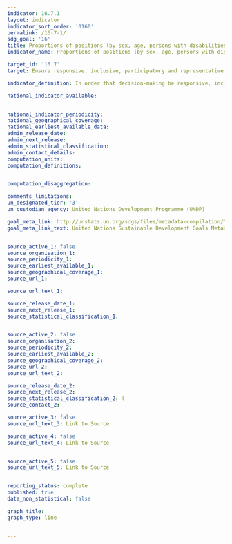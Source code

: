 ```yaml
---
indicator: 16.7.1
layout: indicator
indicator_sort_order: '0160'
permalink: /16-7-1/
sdg_goal: '16'
title: Proportions of positions (by sex, age, persons with disabilities and population groups) in public institutions (national and local legislatures, public service, and judiciary) compared to national distributions
indicator_name: Proportions of positions (by sex, age, persons with disabilities and population groups) in public institutions (national and local legislatures, public service, and judiciary) compared to national distributions

target_id: '16.7'
target: Ensure responsive, inclusive, participatory and representative decision-making at all levels

indicator_definition: In order that decision-making be responsive, inclusive, participatory and representative, it is important to ensure diversity in representation at all levels of State institutions (central, regional and local).

national_indicator_available:


national_indicator_periodicity:
national_geographical_coverage:
national_earliest_available_data:
admin_release_date:
admin_next_release:
admin_statistical_classification:
admin_contact_details:
computation_units:
computation_definitions:


computation_disaggregation:

comments_limitations:
un_designated_tier: '3'
un_custodian_agency: United Nations Development Programme (UNDP)

goal_meta_link: http://unstats.un.org/sdgs/files/metadata-compilation/Metadata-Goal-16.pdf
goal_meta_link_text: United Nations Sustainable Development Goals Metadata (pdf 894kB)


source_active_1: false
source_organisation_1:
source_periodicity_1:
source_earliest_available_1:
source_geographical_coverage_1:
source_url_1:

source_url_text_1:

source_release_date_1:
source_next_release_1:
source_statistical_classification_1:


source_active_2: false
source_organisation_2:
source_periodicity_2:
source_earliest_available_2:
source_geographical_coverage_2:
source_url_2:
source_url_text_2:

source_release_date_2:
source_next_release_2:
source_statistical_classification_2: l
source_contact_2:

source_active_3: false
source_url_text_3: Link to Source

source_active_4: false
source_url_text_4: Link to Source


source_active_5: false
source_url_text_5: Link to Source


reporting_status: complete
published: true
data_non_statistical: false

graph_title:
graph_type: line


---
```


